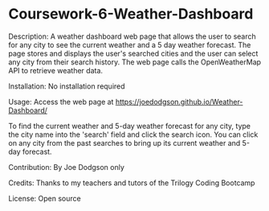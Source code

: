 # Coursework-6-Weather-Dashboard

Description: A weather dashboard web page that allows the user to search for any city to see the current weather and a 5 day weather forecast. The page stores and displays the user's searched cities and the user can select any city from their search history. The web page calls the OpenWeatherMap API to retrieve weather data.

Installation: No installation required

Usage: Access the web page at https://joedodgson.github.io/Weather-Dashboard/

To find the current weather and 5-day weather forecast for any city, type the city name into the 'search' field and click the search icon. You can click on any city from the past searches to bring up its current weather and 5-day forecast.

Contribution: By Joe Dodgson only

Credits: Thanks to my teachers and tutors of the Trilogy Coding Bootcamp

License: Open source
